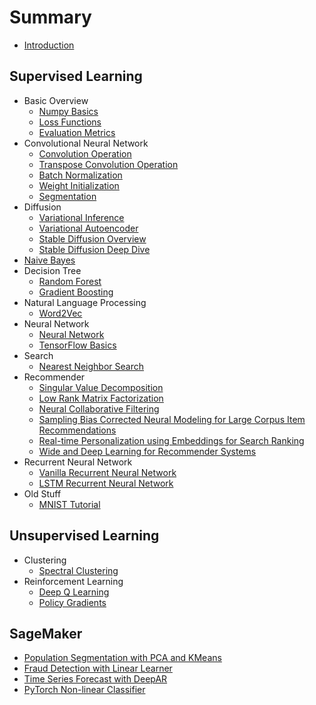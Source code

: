 # Summary

* [Introduction](README.md)

## Supervised Learning

* Basic Overview
  * [Numpy Basics](/basics/numpy_basics.md)
  * [Loss Functions](/basics/loss_function_overview.md)
  * [Evaluation Metrics](/basics/evaluation_metrics.md)
* Convolutional Neural Network
  * [Convolution Operation](/convolutional_neural_networks/convolution_operation.md)
  * [Transpose Convolution Operation](/convolutional_neural_networks/transpose_convolution_operation.md)
  * [Batch Normalization](/convolutional_neural_networks/batch_normalization.md)
  * [Weight Initialization](/convolutional_neural_networks/weight_initialization.md)
  * [Segmentation](/convolutional_neural_networks/segmentation.md)
* Diffusion
  * [Variational Inference](diffusion/variational_inference.md)
  * [Variational Autoencoder](diffusion/variational_autoencoder.md)
  * [Stable Diffusion Overview](diffusion/stable_diffusion_overview.md)
  * [Stable Diffusion Deep Dive](/diffusion/stable_diffusion_deep_dive.md)
* [Naive Bayes](/naive_bayes/naive_bayes.md)
* Decision Tree
  * [Random Forest](/random_forest/random_forest.md)
  * [Gradient Boosting](/random_forest_py3/gradient_boosting.md)
* Natural Language Processing
  * [Word2Vec](/natural_language_processing/word2vec.md)
* Neural Network
  * [Neural Network](/neural_networks/neural_network.md)
  * [TensorFlow Basics](/neural_networks/tensorflow_basics.md)
* Search
  * [Nearest Neighbor Search](/nearest_neighbor/nearest_neighbor_search.md)
* Recommender
  * [Singular Value Decomposition](/recommender/notebooks/singular_value_decomposition.md)
  * [Low Rank Matrix Factorization](/recommender/notebooks/low_rank_matrix_factorization.md)
  * [Neural Collaborative Filtering](/recommender/notebooks/neural_collaborative_filtering.md)
  * [Sampling Bias Corrected Neural Modeling for Large Corpus Item Recommendations](/recommender/notebooks/sampling_bias_corrected_neural_modeling_for_large_corpus_item_recommendations.md)
  * [Real-time Personalization using Embeddings for Search Ranking](/recommender/notebooks/real_time_personalization_using_embeddings_for_search_ranking.md)
  * [Wide and Deep Learning for Recommender Systems](/recommender/notebooks/wide_and_deep_learning_for_recommender_systems.md)
* Recurrent Neural Network
  * [Vanilla Recurrent Neural Network](/recurrent_neural_networks/recurrent_neural_networks.md)
  * [LSTM Recurrent Neural Network](/recurrent_neural_networks/long_short_term_memory.md)
* Old Stuff 
  * [MNIST Tutorial](/mnist_tutorial/mnist_tutorial.md)

## Unsupervised Learning

* Clustering
  * [Spectral Clustering](/clustering/spectral_clustering.md)
* Reinforcement Learning
  * [Deep Q Learning](/reinforcement_learning/reinforcement_learning.md)
  * [Policy Gradients](/reinforcement_learning/policy_gradients.md)

## SageMaker

* [Population Segmentation with PCA and KMeans](/sagemaker/population_segmentation.md)
* [Fraud Detection with Linear Learner](/sagemaker/fraud_detection.md)
* [Time Series Forecast with DeepAR](/sagemaker/time_series_forecast.md)
* [PyTorch Non-linear Classifier](/sagemaker/moon_data_classification.md)
